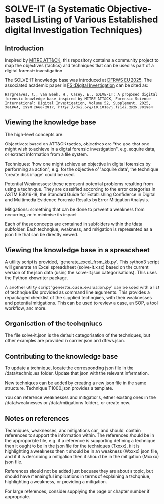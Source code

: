 # SOLVE-IT (a Systematic Objective-based Listing of Various Established digital Investigation Techniques)

## Introduction
Inspired by [MITRE ATT&CK](https://attack.mitre.org/matrices/enterprise/), this repository contains a community project to map the objectives (tactics) and techniques that can be used as part of a digital forensic investigation.

The SOLVE-IT knowledge base was introduced at [DFRWS EU 2025](https://dfrws.org/eu-2025-program/). The associated academic paper in [FSI:Digital Investigation](https://www.sciencedirect.com/science/article/pii/S2666281725000034) can be cited as:

```Hargreaves, C., van Beek, H., Casey, E., SOLVE-IT: A proposed digital forensic knowledge base inspired by MITRE ATT&CK, Forensic Science International: Digital Investigation, Volume 52, Supplement, 2025, 301864, ISSN 2666-2817, https://doi.org/10.1016/j.fsidi.2025.301864```


## Viewing the knowledge base
The high-level concepts are:

Objectives: based on ATT&CK tactics, objectives are "the goal that one might wish to achieve in a digital forensic investigation", e.g. acquire data, or extract information from a file system.

Techniques: "how one might achieve an objective in digital forensics by performing an action", e.g. for the objective of 'acquire data', the technique 'create disk image' could be used.

Potential Weaknesses: these represent potential problems resulting from using a technique. They are classified according to the error categories in ASTM E3016-18, the Standard Guide for Establishing Confidence in Digital and Multimedia Evidence Forensic Results by Error Mitigation Analysis.

Mitigations: something that can be done to prevent a weakness from occurring, or to minimise its impact.


Each of these concepts are contained in subfolders within the \data subfolder. Each technqiue, weakness, and mitigation is represented as a json file that can be directly viewed.

## Viewing the knowledge base in a spreadsheet

A utility script is provided, 'generate_excel_from_kb.py'. This python3 script will generate an Excel spreadsheet (solve-it.xlsx) based on the current version of the json data (using the solve-it.json categorisations). This uses the Python xlsxwriter package. 


A another utility script 'generate_case_evaluation.py' can be used with a list of technqiue IDs provided as command line arguments. This provides a repackaged checklist of the supplied technqiues, with their weaknesses and potential mitigations. This can be used to review a case, an SOP, a tool workflow, and more. 

## Organisation of the techqniues
The file solve-it.json is the default categorisation of the techniques, but other examples are provided in carrier.json and dfrws.json.


## Contributing to the knowledge base

To update a technique, locate the corresponding json file in the /data/techniques folder. Update that json with the relevant information.

New techniques can be added by creating a new json file in the same structure. Technique T1000.json provides a template. 

You can reference weaknesses and mitigations, either existing ones in the /data/weaknesses or /data/mitigations folders, or create new.

## Notes on references
Techniques, weaknesses, and mitigations can, and should, contain references to support the information within. The references should be in the approporiate file, e.g. if a reference is supporting defining a technique then it ought to be in the json file for the techniques (Txxxx), if it is highlighting a weakness then it should be in an weakness (Wxxxx) json file, and if it is describing a mitigation then it should be in the mitigation (Mxxxx) json file. 

References should not be added just becuase they are about a topic, but should have menaingful implications in terms of explaining a techqniue, highlighting a weakness, or providing a mitigation.

For large references, consider supplying the page or chapter number if appropriate. 

